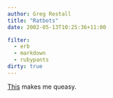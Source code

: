 ```yaml
---
author: Greg Restall
title: "Ratbots"
date: 2002-05-13T10:25:36+11:00

filter:
  - erb
  - markdown
  - rubypants
dirty: true
---
```


<p><a href="http://www.nature.com/nsu/020429/020429-9.html">This</a> makes me queasy.</p>

